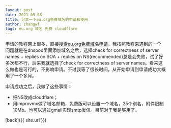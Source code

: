 ```yaml
---
layout: post
date: 2021-09-08
title: 分享一下eu.org免费域名的申请和使用
author: zhangwf
tags: eu.org 域名 免费 cloudflare
---
```


申请的教程网上很多，直接[搜索eu.org免费域名申请](https://duckduckgo.com/?t=ffsb&q=%E6%90%9C%E7%B4%A2eu.org%E5%85%8D%E8%B4%B9%E5%9F%9F%E5%90%8D%E7%94%B3%E8%AF%B7&ia=web)。我按照教程来遇到的一个问题就是在dnspod里面添加域名之后，选择check for correctness of server names + replies on SOA + replies on NS(recommended)总是会失败，试了好多次都不行，后来我就选择了check for correctness of server names。看来这么做也是可行的，不影响申请。不过我等了很长时间，从开始申请到申请成功大概用了一个多月。

申请成功之后，我做了这些事情：

* 把NS改成cloudflare；
* 用improvmx做了域名邮箱，免费版可以设置一个域名，25个别名，附件限制10Mb。也可以通过gmail实现smtp发信。目前对于我是够用了。

[back]({{ site.url }})

